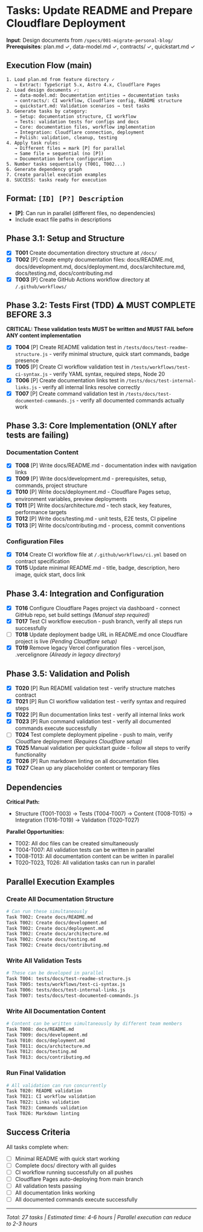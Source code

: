 # Tasks: Update README and Prepare Cloudflare Deployment

**Input**: Design documents from `/specs/001-migrate-personal-blog/`
**Prerequisites**: plan.md ✓, data-model.md ✓, contracts/ ✓, quickstart.md ✓

## Execution Flow (main)

```
1. Load plan.md from feature directory ✓
   → Extract: TypeScript 5.x, Astro 4.x, Cloudflare Pages
2. Load design documents ✓:
   → data-model.md: Documentation entities → documentation tasks
   → contracts/: CI workflow, Cloudflare config, README structure
   → quickstart.md: Validation scenarios → test tasks
3. Generate tasks by category:
   → Setup: documentation structure, CI workflow
   → Tests: validation tests for configs and docs
   → Core: documentation files, workflow implementation
   → Integration: Cloudflare connection, deployment
   → Polish: validation, cleanup, testing
4. Apply task rules:
   → Different files = mark [P] for parallel
   → Same file = sequential (no [P])
   → Documentation before configuration
5. Number tasks sequentially (T001, T002...)
6. Generate dependency graph
7. Create parallel execution examples
8. SUCCESS: tasks ready for execution
```

## Format: `[ID] [P?] Description`

- **[P]**: Can run in parallel (different files, no dependencies)
- Include exact file paths in descriptions

## Phase 3.1: Setup and Structure

- [x] **T001** Create documentation directory structure at `/docs/`
- [x] **T002** [P] Create empty documentation files: docs/README.md,
      docs/development.md, docs/deployment.md, docs/architecture.md,
      docs/testing.md, docs/contributing.md
- [x] **T003** [P] Create GitHub Actions workflow directory at
      `/.github/workflows/`

## Phase 3.2: Tests First (TDD) ⚠️ MUST COMPLETE BEFORE 3.3

**CRITICAL: These validation tests MUST be written and MUST FAIL before ANY
content implementation**

- [x] **T004** [P] Create README validation test in
      `/tests/docs/test-readme-structure.js` - verify minimal structure, quick
      start commands, badge presence
- [x] **T005** [P] Create CI workflow validation test in
      `/tests/workflows/test-ci-syntax.js` - verify YAML syntax, required steps,
      Node 20
- [x] **T006** [P] Create documentation links test in
      `/tests/docs/test-internal-links.js` - verify all internal links resolve
      correctly
- [x] **T007** [P] Create command validation test in
      `/tests/docs/test-documented-commands.js` - verify all documented commands
      actually work

## Phase 3.3: Core Implementation (ONLY after tests are failing)

### Documentation Content

- [x] **T008** [P] Write docs/README.md - documentation index with navigation
      links
- [x] **T009** [P] Write docs/development.md - prerequisites, setup, commands,
      project structure
- [x] **T010** [P] Write docs/deployment.md - Cloudflare Pages setup,
      environment variables, preview deployments
- [x] **T011** [P] Write docs/architecture.md - tech stack, key features,
      performance targets
- [x] **T012** [P] Write docs/testing.md - unit tests, E2E tests, CI pipeline
- [x] **T013** [P] Write docs/contributing.md - process, commit conventions

### Configuration Files

- [x] **T014** Create CI workflow file at `/.github/workflows/ci.yml` based on
      contract specification
- [x] **T015** Update minimal README.md - title, badge, description, hero image,
      quick start, docs link

## Phase 3.4: Integration and Configuration

- [x] **T016** Configure Cloudflare Pages project via dashboard - connect GitHub
      repo, set build settings _(Manual step required)_
- [x] **T017** Test CI workflow execution - push branch, verify all steps run
      successfully
- [ ] **T018** Update deployment badge URL in README.md once Cloudflare project
      is live _(Pending Cloudflare setup)_
- [x] **T019** Remove legacy Vercel configuration files - vercel.json,
      .vercelignore _(Already in legacy directory)_

## Phase 3.5: Validation and Polish

- [x] **T020** [P] Run README validation test - verify structure matches
      contract
- [x] **T021** [P] Run CI workflow validation test - verify syntax and required
      steps
- [x] **T022** [P] Run documentation links test - verify all internal links work
- [x] **T023** [P] Run command validation test - verify all documented commands
      execute successfully
- [ ] **T024** Test complete deployment pipeline - push to main, verify
      Cloudflare deployment _(Requires Cloudflare setup)_
- [x] **T025** Manual validation per quickstart guide - follow all steps to
      verify functionality
- [x] **T026** [P] Run markdown linting on all documentation files
- [x] **T027** Clean up any placeholder content or temporary files

## Dependencies

**Critical Path:**

- Structure (T001-T003) → Tests (T004-T007) → Content (T008-T015) → Integration
  (T016-T019) → Validation (T020-T027)

**Parallel Opportunities:**

- T002: All doc files can be created simultaneously
- T004-T007: All validation tests can be written in parallel
- T008-T013: All documentation content can be written in parallel
- T020-T023, T026: All validation tasks can run in parallel

## Parallel Execution Examples

### Create All Documentation Structure

```bash
# Can run these simultaneously
Task T002: Create docs/README.md
Task T002: Create docs/development.md
Task T002: Create docs/deployment.md
Task T002: Create docs/architecture.md
Task T002: Create docs/testing.md
Task T002: Create docs/contributing.md
```

### Write All Validation Tests

```bash
# These can be developed in parallel
Task T004: tests/docs/test-readme-structure.js
Task T005: tests/workflows/test-ci-syntax.js
Task T006: tests/docs/test-internal-links.js
Task T007: tests/docs/test-documented-commands.js
```

### Write All Documentation Content

```bash
# Content can be written simultaneously by different team members
Task T008: docs/README.md
Task T009: docs/development.md
Task T010: docs/deployment.md
Task T011: docs/architecture.md
Task T012: docs/testing.md
Task T013: docs/contributing.md
```

### Run Final Validation

```bash
# All validation can run concurrently
Task T020: README validation
Task T021: CI workflow validation
Task T022: Links validation
Task T023: Commands validation
Task T026: Markdown linting
```

## Success Criteria

All tasks complete when:

- [ ] Minimal README with quick start working
- [ ] Complete docs/ directory with all guides
- [ ] CI workflow running successfully on all pushes
- [ ] Cloudflare Pages auto-deploying from main branch
- [ ] All validation tests passing
- [ ] All documentation links working
- [ ] All documented commands execute successfully

---

_Total: 27 tasks | Estimated time: 4-6 hours | Parallel execution can reduce to
2-3 hours_

